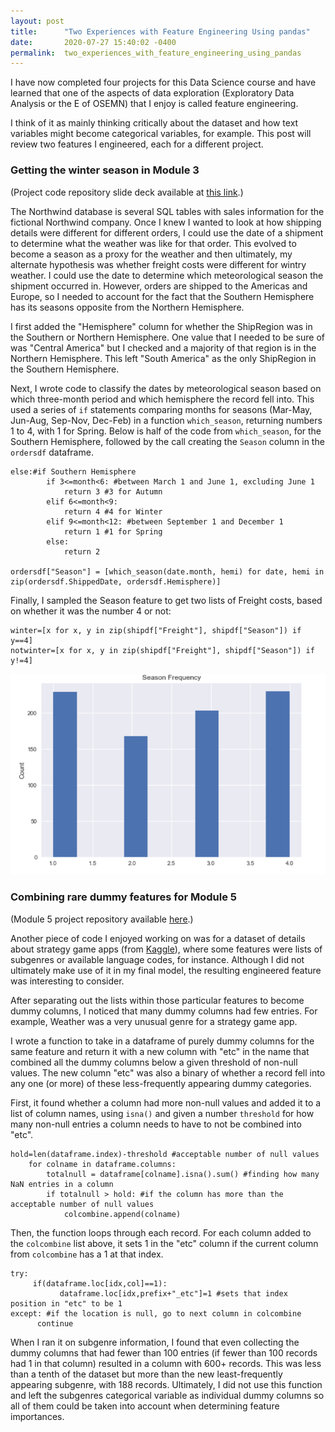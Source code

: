 ```yaml
---
layout: post
title:      "Two Experiences with Feature Engineering Using pandas"
date:       2020-07-27 15:40:02 -0400
permalink:  two_experiences_with_feature_engineering_using_pandas
---
```



I have now completed four projects for this Data Science course and have learned that one of the aspects of data exploration (Exploratory Data Analysis or the E of OSEMN) that I enjoy is called feature engineering.

I think of it as mainly thinking critically about the dataset and how text variables might become categorical variables, for example.  This post will review two features I engineered, each for a different project.

### Getting the winter season in Module 3
(Project code repository slide deck available at [this link](https://github.com/bronwencc/dsc-2-final-project-online-ds-sp-000/blob/master/Module2-Final-Project.pdf).)

The Northwind database is several SQL tables with sales information for the fictional Northwind company.  Once I knew I wanted to look at how shipping details were different for different orders, I could use the date of a shipment to determine what the weather was like for that order.  This evolved to become a season as a proxy for the weather and then ultimately, my alternate hypothesis was whether freight costs were different for wintry weather.  I could use the date to determine which meteorological season the shipment occurred in. However, orders are shipped to the Americas and Europe, so I needed to account for the fact that the Southern Hemisphere has its seasons opposite from the Northern Hemisphere.

I first added the "Hemisphere" column for whether the ShipRegion was in the Southern or Northern Hemisphere.  One value that I needed to be sure of was "Central America" but I checked and a majority of that region is in the Northern Hemisphere.  This left "South America" as the only ShipRegion in the Southern Hemisphere.

Next, I wrote code to classify the dates by meteorological season based on which three-month period and which hemisphere the record fell into.  This used a series of `if` statements comparing months for seasons (Mar-May, Jun-Aug, Sep-Nov, Dec-Feb) in a function `which_season`, returning numbers 1 to 4, with 1 for Spring.  Below is half of the code from `which_season`, for the Southern Hemisphere, followed by the call creating the `Season` column in the `ordersdf` dataframe.
```
else:#if Southern Hemisphere
        if 3<=month<6: #between March 1 and June 1, excluding June 1
            return 3 #3 for Autumn
        elif 6<=month<9:
            return 4 #4 for Winter
        elif 9<=month<12: #between September 1 and December 1
            return 1 #1 for Spring
        else:
            return 2

ordersdf["Season"] = [which_season(date.month, hemi) for date, hemi in zip(ordersdf.ShippedDate, ordersdf.Hemisphere)]
```

Finally, I sampled the Season feature to get two lists of Freight costs, based on whether it was the number 4 or not:
```
winter=[x for x, y in zip(shipdf["Freight"], shipdf["Season"]) if y==4]
notwinter=[x for x, y in zip(shipdf["Freight"], shipdf["Season"]) if y!=4]
```

![Plot of frequency of orders by season, 1 for spring, 4 for winter](https://raw.githubusercontent.com/bronwencc/bronwencc.github.io/master/img/seasons-orders.png)

### Combining rare dummy features for Module 5
(Module 5 project repository available [here](https://github.com/bronwencc/Module-5-Project).)

Another piece of code I enjoyed working on was for a dataset of details about strategy game apps (from [Kaggle](https://www.kaggle.com/tristan581/17k-apple-app-store-strategy-games/)), where some features were lists of subgenres or available language codes, for instance.  Although I did not ultimately make use of it in my final model, the resulting engineered feature was interesting to consider.

After separating out the lists within those particular features to become dummy columns, I noticed that many dummy columns had few entries.  For example, Weather was a very unusual genre for a strategy game app.

I wrote a function to take in a dataframe of purely dummy columns for the same feature and return it with a new column with "etc" in the name that combined all the dummy columns below a given threshold of non-null values.  The new column "etc" was also a binary of whether a record fell into any one (or more) of these less-frequently appearing dummy categories.

First, it found whether a column had more non-null values and added it to a list of column names, using `isna()` and given a number `threshold` for how many non-null entries a column needs to have to not be combined into "etc".
```
hold=len(dataframe.index)-threshold #acceptable number of null values
    for colname in dataframe.columns:
        totalnull = dataframe[colname].isna().sum() #finding how many NaN entries in a column
        if totalnull > hold: #if the column has more than the acceptable number of null values
            colcombine.append(colname)
```
Then, the function loops through each record. For each column added to the `colcombine` list above, it sets 1 in the "etc" column if the current column from `colcombine` has a 1 at that index.
```
try:
     if(dataframe.loc[idx,col]==1):
           dataframe.loc[idx,prefix+"_etc"]=1 #sets that index position in "etc" to be 1
except: #if the location is null, go to next column in colcombine
      continue
```

When I ran it on subgenre information, I found that even collecting the dummy columns that had fewer than 100 entries (if fewer than 100 records had 1 in that column) resulted in a column with 600+ records.  This was less than a tenth of the dataset but more than the new least-frequently appearing subgenre, with 188 records.  Ultimately, I did not use this function and left the subgenres categorical variable as individual dummy columns so all of them could be taken into account when determining feature importances.
